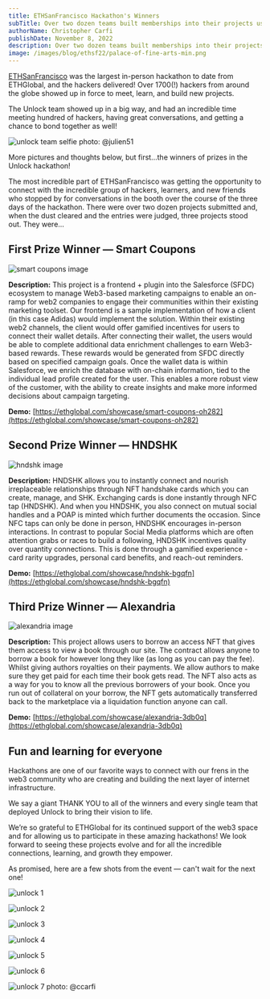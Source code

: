 ```yaml
---
title: ETHSanFrancisco Hackathon's Winners
subTitle: Over two dozen teams built memberships into their projects using Unlock at the latest ETHGlobal Hackathon — here are the winners
authorName: Christopher Carfi
publishDate: November 8, 2022
description: Over two dozen teams built memberships into their projects using Unlock at the latest ETHGlobal Hackathon — here are the winners.
image: /images/blog/ethsf22/palace-of-fine-arts-min.png
---
```


[ETHSanFrancisco](https://sf.ethglobal.com) was the largest in-person hackathon to date from ETHGlobal, and the hackers delivered! Over 1700(!) hackers from around the globe showed up in force to meet, learn, and build new projects.

The Unlock team showed up in a big way, and had an incredible time meeting hundred of hackers, having great conversations, and getting a chance to bond together as well!

![unlock team selfie](/images/blog/ethsf22/unlock-team-selfie.jpeg)
photo: @julien51

More pictures and thoughts below, but first...the winners of prizes in the Unlock hackathon!

The most incredible part of ETHSanFrancisco was getting the opportunity to connect with the incredible group of hackers, learners, and new friends who stopped by for conversations in the booth over the course of the three days of the hackathon. There were over two dozen projects submitted and, when the dust cleared and the entries were judged, three projects stood out. They were...

## First Prize Winner — Smart Coupons

![smart coupons image](https://storage.googleapis.com/ethglobal-api-production/projects%2Foh282%2Fimages%2FScreenshot_2022-11-06_at_6.50.26_AM.png)

**Description:** This project is a frontend + plugin into the Salesforce (SFDC) ecosystem to manage Web3-based marketing campaigns to enable an on-ramp for web2 companies to engage their communities within their existing marketing toolset. Our frontend is a sample implementation of how a client (in this case Adidas) would implement the solution. Within their existing web2 channels, the client would offer gamified incentives for users to connect their wallet details. After connecting their wallet, the users would be able to complete additional data enrichment challenges to earn Web3-based rewards. These rewards would be generated from SFDC directly based on specified campaign goals. Once the wallet data is within Salesforce, we enrich the database with on-chain information, tied to the individual lead profile created for the user. This enables a more robust view of the customer, with the ability to create insights and make more informed decisions about campaign targeting.

**Demo:** [https://ethglobal.com/showcase/smart-coupons-oh282](https://ethglobal.com/showcase/smart-coupons-oh282)

## Second Prize Winner — HNDSHK

![hndshk image](https://storage.googleapis.com/ethglobal-api-production/projects%2Fbgqfn%2Fimages%2FSolution.png)

**Description:** HNDSHK allows you to instantly connect and nourish irreplaceable relationships through NFT handshake cards which you can create, manage, and SHK. Exchanging cards is done instantly through NFC tap (HNDSHK). And when you HNDSHK, you also connect on mutual social handles and a POAP is minted which further documents the occasion. Since NFC taps can only be done in person, HNDSHK encourages in-person interactions. In contrast to popular Social Media platforms which are often attention grabs or races to build a following, HNDSHK incentives quality over quantity connections. This is done through a gamified experience - card rarity upgrades, personal card benefits, and reach-out reminders.

**Demo:** [https://ethglobal.com/showcase/hndshk-bgqfn](https://ethglobal.com/showcase/hndshk-bgqfn)

## Third Prize Winner — Alexandria

![alexandria image](https://storage.googleapis.com/ethglobal-api-production/projects%2F3db0q%2Fimages%2Fscreenshot_3.png)

**Description:** This project allows users to borrow an access NFT that gives them access to view a book through our site. The contract allows anyone to borrow a book for however long they like (as long as you can pay the fee). Whilst giving authors royalties on their payments. We allow authors to make sure they get paid for each time their book gets read. The NFT also acts as a way for you to know all the previous borrowers of your book. Once you run out of collateral on your borrow, the NFT gets automatically transferred back to the marketplace via a liquidation function anyone can call.

**Demo:** [https://ethglobal.com/showcase/alexandria-3db0q](https://ethglobal.com/showcase/alexandria-3db0q)

## Fun and learning for everyone

Hackathons are one of our favorite ways to connect with our frens in the web3 community who are creating and building the next layer of internet infrastructure.

We say a giant THANK YOU to all of the winners and every single team that deployed Unlock to bring their vision to life.

We’re so grateful to ETHGlobal for its continued support of the web3 space and for allowing us to participate in these amazing hackathons! We look forward to seeing these projects evolve and for all the incredible connections, learning, and growth they empower.

As promised, here are a few shots from the event — can't wait for the next one!

![unlock 1](/images/blog/ethsf22/unlock-1.png)

![unlock 2](/images/blog/ethsf22/unlock-2.png)

![unlock 3](/images/blog/ethsf22/unlock-3.png)

![unlock 4](/images/blog/ethsf22/unlock-4.png)

![unlock 5](/images/blog/ethsf22/unlock-5.png)

![unlock 6](/images/blog/ethsf22/unlock-6.png)

![unlock 7](/images/blog/ethsf22/unlock-7.png)
photo: @ccarfi
